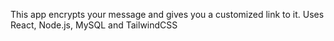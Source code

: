 This app encrypts your message and gives you a customized link to it. Uses React, Node.js, MySQL and TailwindCSS
